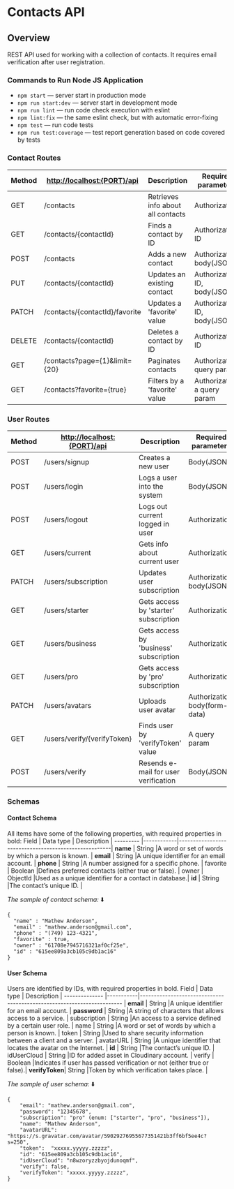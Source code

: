 # Contacts API

## Overview
REST API used for working with a collection of contacts. It requires email verification after user registration.
### Commands to Run Node JS Application

- `npm start` &mdash; server start in production mode
- `npm run start:dev` &mdash; server start in development mode
- `npm run lint` &mdash; run code check execution with eslint
- `npm lint:fix` &mdash; the same eslint check, but with automatic error-fixing
- `npm test` &mdash; run code tests 
- `npm run test:coverage` &mdash; test report generation based on code covered by tests

### Contact Routes

| Method | <http://localhost:{PORT}/api> | Description                       | Required parameters          |
| ------ | ----------------------------- | --------------------------------- | -----------------------------|
| GET    | /contacts                     | Retrieves info about all contacts | Authorization                |
| GET    | /contacts/{contactId}         | Finds a contact by ID             | Authorization, ID            |
| POST   | /contacts                     | Adds a new contact                | Authorization, body(JSON)    |
| PUT    | /contacts/{contactId}         | Updates an existing contact       | Authorization, ID, body(JSON)|
| PATCH  | /contacts/{contactId}/favorite| Updates a 'favorite' value        | Authorization, ID, body(JSON)|
| DELETE | /contacts/{contactId}         | Deletes a contact by ID           | Authorization, ID            |
| GET    | /contacts?page={1}&limit={20} | Paginates contacts                | Authorization, query params  |
| GET    | /contacts?favorite={true}     | Filters by a 'favorite' value     | Authorization, a query param |

### User Routes

| Method | <http://localhost:{PORT}/api> | Description                           | Required parameters           |
| ------ | ----------------------------- | ------------------------------------- | ------------------------------|
| POST   | /users/signup                 | Creates a new user                    | Body(JSON)                    |
| POST   | /users/login                  | Logs a user into the system           | Body(JSON)                    |
| POST   | /users/logout                 | Logs out current logged in user       | Authorization                 |
| GET    | /users/current                | Gets info about current user          | Authorization                 |
| PATCH  | /users/subscription           | Updates user subscription             | Authorization, body(JSON)     |
| GET    | /users/starter                | Gets access by 'starter' subscription | Authorization                 |
| GET    | /users/business               | Gets access by 'business' subscription| Authorization                 |
| GET    | /users/pro                    | Gets access by 'pro' subscription     | Authorization                 |
| PATCH  | /users/avatars                | Uploads user avatar                   | Authorization, body(form-data)|
| GET    | /users/verify/{verifyToken}   | Finds user by 'verifyToken' value     | A query param                 |
| POST   | /users/verify                 | Resends e-mail for user verification  | Body(JSON)                    |           

### Schemas
#### Contact Schema 
All items have some of the following properties, with required properties in bold:
Field     | Data type  | Description                                          |
--------- |------------|------------------------------------------------------|
**name**  | String     |A word or set of words by which a person is known.    |
**email** | String     |A unique identifier for an email account.             |
**phone** | String     |A number assigned for a specific phone.               |
favorite  | Boolean    |Defines preferred contacts (either true or false).    |
owner     | ObjectId   |Used as a unique identifier for a contact in database.|
**id**    | String     |The contact’s unique ID.                              |
 
_The sample of contact schema:_ :arrow_down:

```
{
  "name" : "Mathew Anderson",
  "email" : "mathew.anderson@gmail.com",
  "phone" : "(749) 123-4321",  
  "favorite" : true,
  "owner" : "61708e7945716321af0cf25e",
  "id" : "615ee809a3cb105c9db1ac16"
}
```
#### User Schema 
Users are identified by IDs, with required properties in bold.
Field          | Data type | Description                                                            |
-------------- |-----------|----------------------------------------------------------------------- |
**email**      | String    |A unique identifier for an email account.                               |
**password**   | String    |A string of characters that allows access to a service.                 | 
subscription   | String    |An access to a service defined by a certain user role.                  |
name           | String    |A word or set of words by which a person is known.                      |
token          | String    |Used to share security information between a client and a server.       |
avatarURL      | String    |A unique identifier that locates the avatar on the Internet.            | 
**id**         | String    |The contact’s unique ID.                                                |
idUserCloud    | String    |ID for added asset in Cloudinary account.                               | 
verify         | Boolean   |Indicates if user has passed verification or not (either true or false).|
**verifyToken**| String    |Token by which verification takes place.                                | 

_The sample of user schema:_ :arrow_down:

```
{
    "email": "mathew.anderson@gmail.com",
    "password": "12345678",
    "subscription": "pro" (enum: ["starter", "pro", "business"]),
    "name": "Mathew Anderson",
    "avatarURL": "https://s.gravatar.com/avatar/59029276955677351421b3ff6bf5ee4c?s=250",
    "token":  "xxxxx.yyyyy.zzzzz",       
    "id": "615ee809a3cb105c9db1ac16",
    "idUserCloud": "n8wzoryzzbyojdunoqmf",
    "verify": false, 
    "verifyToken": "xxxxx.yyyyy.zzzzz",             
}
```
